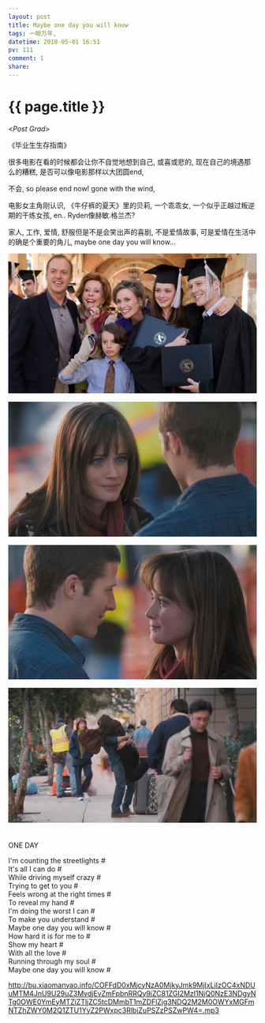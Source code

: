 ```yaml
---
layout: post
title: Maybe one day you will know
tags: 一眼万年,
datetime: 2010-05-01 16:51
pv: 111
comment: 1
share: 
---
```


{{ page.title }}
================

 <p>&lt;<em>Post Grad</em>&gt;</p><p>《毕业生生存指南》</p><p>很多电影在看的时候都会让你不自觉地想到自己, 或喜或悲的, 现在自己的境遇那么的糟糕, 是否可以像电影那样以大团圆end,</p><p>不会, so please end now! gone with the wind,</p><p>电影女主角刚认识, 《牛仔裤的夏天》里的贝莉, 一个乖乖女, 一个似乎正越过叛逆期的干练女孩, en.. Ryden像赫敏.格兰杰?</p><p>家人, 工作, 爱情, 舒服但是不是会笑出声的喜剧, 不是爱情故事, 可是爱情在生活中的确是个重要的角儿, maybe one day you will know...</p><p><img small="0" src="/images/b857981b72bdc9c3ae5133f9.jpg"                                       /><br /></p><p><img small="0" src="/images/4e857097cde7095455fb969f.jpg"                                       /></p><p><img small="0" src="/images/c27c07dabbc70de2b6fd4899.jpg"                                       /></p><p><img small="0" src="/images/d45720099d3b98962eddd49b.jpg"                                       /><br /><br /><br />ONE DAY</p><p>I'm counting the streetlights #<br />It's all I can do #<br />While driving myself crazy #<br />Trying to get to you #<br />Feels wrong at the right times #<br />To reveal my hand #<br />I'm doing the worst I can #<br />To make you understand #<br />Maybe one day you will know #<br />How hard it is for me to #<br />Show my heart #<br />With all the love #<br />Running through my soul #<br />Maybe one day you will know #</p><p><a href="http://bu.xiaomanyao.info/COFFdD0xMjcyNzA0MjkyJmk9MjIxLjIzOC4xNDUuMTM4JnU9U29uZ3MvdjEvZmFpbnRRQy9jZC81ZGI2MzI1NjQ0NzE3NDgyNTg0OWE0YmEyMTZiZTljZC5tcDMmbT1mZDFlZjg3NDQ2M2M0OWYxMGFmNTZhZWY0M2Q1ZTU1YyZ2PWxpc3RlbiZuPSZzPSZwPW4=.mp3">http://bu.xiaomanyao.info/COFFdD0xMjcyNzA0MjkyJmk9MjIxLjIzOC4xNDUuMTM4JnU9U29uZ3MvdjEvZmFpbnRRQy9jZC81ZGI2MzI1NjQ0NzE3NDgyNTg0OWE0YmEyMTZiZTljZC5tcDMmbT1mZDFlZjg3NDQ2M2M0OWYxMGFmNTZhZWY0M2Q1ZTU1YyZ2PWxpc3RlbiZuPSZzPSZwPW4=.mp3</a></p><p> </p> 

